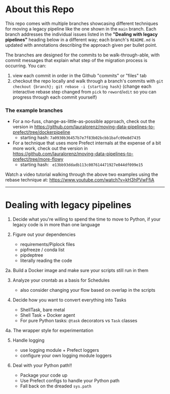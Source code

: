 # About this Repo

This repo comes with multiple branches showcasing different techniques for moving a legacy pipeline like the one shown in the `main` branch. Each branch addresses the individual issues listed in the **"Dealing with legacy pipelines"** heading below in a different way; each branch's `README.md` is updated with annotations describing the approach given per bullet point.

The branches are designed for the commits to be walk-through-able, with commit messages that explain what step of the migration process is occurring. You can:

1. view each commit in order in the Github "commits" or "files" tab
2. checkout the repo locally and walk through a branch's commits with `git checkout {branch}; git rebase -i {starting hash}` (change each interactive rebase step changed from `pick` to `reword`/`edit` so you can progress through each commit yourself)

### The example branches

- For a no-fuss, change-as-little-as-possible approach, check out the version in https://github.com/lauralorenz/moving-data-pipelines-to-prefect/tree/dockerpipeline 
	- starting hash: `7a0930b36457b7e7f83b02bcbb1bafc09e8d7435`
- For a technique that uses more Prefect internals at the expense of a bit more work, check out the version in https://github.com/lauralorenz/moving-data-pipelines-to-prefect/tree/more-flowy
	- starting hash: ` e13bb93ddadb113c007614471927e044df099e15`

Watch a video tutorial walking through the above two examples using the rebase technique at: https://www.youtube.com/watch?v=kH3hPVwFfiA

--------

# Dealing with legacy pipelines

1. Decide what you're willing to spend the time to move to Python, if your legacy code is in more than one language

2. Figure out your dependencies
	 - requirements/Piplock files
	 - pipfreeze / conda list
	 - pipdeptree
	 - literally reading the code

2a. Build a Docker image and make sure your scripts still run in them

3. Analyze your crontab as a basis for Schedules
    - also consider changing your flow based on overlap in the scripts

4. Decide how you want to convert everything into Tasks
	- ShellTask, bare metal
	- Shell Task + Docker agent
	- For pure Python tasks: `@task` decorators vs `Task` classes

4a. The wrapper style for experimentation

5. Handle logging
	 - use logging module + Prefect loggers
	 - configure your own logging module loggers

6. Deal with your Python path!!
	 - Package your code up
	 - Use Prefect configs to handle your Python path
	 - Fall back on the dreaded `sys.path`